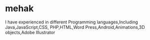 # mehak
I have experienced in different Programming languages,Including Java,JavaScript,CSS, PHP,HTML,Word Press,Android,Animations,3D objects,Adobe Illustrator
